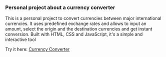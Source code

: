 ### Personal project about a currency converter
This is a personal project to convert currencies between major international currencies.
It uses predefined exchange rates and allows to input an amount, select the origin and the destination currencies and get instant conversion.
Built with HTML, CSS and JavaScript, it's a simple and interactive tool

Try it here: [Currency Converter](https://conversor-monedas-woad.vercel.app/)


